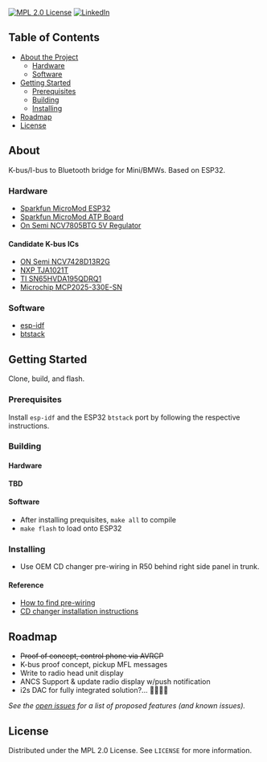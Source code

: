 [![MPL 2.0 License][license-shield]][license-url]
[![LinkedIn][linkedin-shield]][linkedin-url]


## Table of Contents

* [About the Project](#about)
  * [Hardware](#hardware)
  * [Software](#software)
* [Getting Started](#getting-started)
  * [Prerequisites](#prerequisites)
  * [Building](#building)
  * [Installing](#installing)
* [Roadmap](#roadmap)
* [License](#license)


## About

K-bus/I-bus to Bluetooth bridge for Mini/BMWs. Based on ESP32.

### Hardware
* [Sparkfun MicroMod ESP32](https://www.sparkfun.com/products/16781)
* [Sparkfun MicroMod ATP Board](https://www.sparkfun.com/products/16885)
* [On Semi NCV7805BTG 5V Regulator](https://www.digikey.com/en/products/detail/on-semiconductor/921437)

#### Candidate K-bus ICs
* [ON Semi NCV7428D13R2G](https://www.digikey.com/en/products/detail/on-semiconductor/5022588)
* [NXP TJA1021T](https://www.digikey.com/en/products/detail/nxp-usa-inc/2034448)
* [TI SN65HVDA195QDRQ1](https://www.digikey.com/en/products/detail/texas-instruments/2094636)
* [Microchip MCP2025-330E-SN](https://www.digikey.com/en/products/detail/microchip-technology/3543134)

### Software
* [esp-idf](https://github.com/espressif/esp-idf)
* [btstack](https://github.com/bluekitchen/btstack)


<!-- GETTING STARTED -->
## Getting Started

Clone, build, and flash.


### Prerequisites

Install `esp-idf` and the ESP32 `btstack` port by following the respective instructions.


### Building

#### Hardware

**TBD**

#### Software

* After installing prequisites, `make all` to compile
* `make flash` to load onto ESP32


### Installing

* Use OEM CD changer pre-wiring in R50 behind right side panel in trunk.

#### Reference
* [How to find pre-wiring](https://www.northamericanmotoring.com/forums/navigation-and-audio/224408-can-t-find-cd-changer-pre-wiring.html)
* [CD changer installation instructions](https://new.minimania.com/images/instructions/OEM%20CD%20Changer.pdf)


## Roadmap
* ~~Proof of concept, control phone via AVRCP~~
* K-bus proof concept, pickup MFL messages
* Write to radio head unit display
* ANCS Support & update radio display w/push notification
* i2s DAC for fully integrated solution?... 🤔🤷🏽‍♂


_See the [open issues](https://github.com/jmederos/esp32-r50-kbus/issues) for a list of proposed features (and known issues)._


## License

Distributed under the MPL 2.0 License. See `LICENSE` for more information.


<!-- MARKDOWN LINKS & IMAGES -->
<!-- https://www.markdownguide.org/basic-syntax/#reference-style-links -->
[license-shield]: https://img.shields.io/badge/license-MPL%202.0-blue
[license-url]: https://github.com/jmederos/esp32-r50-kbus/blob/master/LICENSE
[linkedin-shield]: https://img.shields.io/badge/-LinkedIn-black.svg?style=flat-square&logo=linkedin&colorB=555
[linkedin-url]: https://linkedin.com/in/jacobmederos
